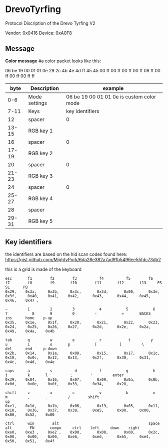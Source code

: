 # DrevoTyrfing
Protocol Discription of the Drevo Tyrfing V2

Vendor: 0x0416 
Device: 0xA0F8
## Message

**Color message**
#a color packet looks like this:

06 be 19 00 01 01 0e 29 2c 4b 4e 4d ff 45 45 00 ff 00 ff 00 ff 00 ff 08 ff 00 ff 00 ff 00 ff ff

|byte        |  Description  | example                                        |
|------------|---------------|----------------------------------------------|
|     0-6    |  Mode settings| 06 be 19 00 01 01 0e is custom color mode    |
|     7-11   |    Keys       | key identifiers                             |
|     12     | spacer        | 0                                            |
|     13-15  |  RGB key 1    |                                              |
|     16     |spacer         | 0                                            |
|     17-19  |   RGB key 2   |                                              |
|     20     |   spacer      | 0                                            |
|     21-23  |   RGB key 3   |                                              |
|     24     |    spacer     | 0                                            |
|     25-27  |  RGB key 4    |                                              |
|     28     |  spacer       |                                              |
|     29-31  |  RGB key 5    |                                              |

## Key identifiers

  the identifiers are based on the hid scan codes found here:
  https://gist.github.com/MightyPork/6da26e382a7ad91b5496ee55fdc73db2
  
  this is a grid is made of the keyboard
```
esc       f1        f2        f3          f4          f5        f6        f7        f8        f9       f10        f11       f12       f13     PS        SL      PB
0x29,    0x3a,     0x3b,     0x3c,       0x3d,       0x00,      0x3e,     0x3f,     0x40,    0x41,    0x42,      0x43,      0x44,     0x45,   0x46,    0x47 ,   

~         1         2         3           4           5           6       7           8       9         0         -           =       BACKS    ins      home    p-up
0x35,    0x1e,     0x1f,     0x20,       0x21,       0x22,      0x23,     0x24,     0x25,    0x26,    0x27,      0x2d,      0x2e,     0x2a,   0x49,    0x4a,    0x4b

tab       q         w         e           r            t         y         u         i         o       p           [          ]         \      del      end     p-down
0x2b,    0x14,     0x1a,     0x08,       0x15,       0x17,      0x1c,     0x18,     0x0c,    0x12,    0x13,      0x2f,      0x30,     0x31,   0x4c,    0x4d,    0x4e

caps      a         s          d          f           g           h         j         k       l          ;        '         enter               
0x39,    0x04,     0x16,     0x07,       0x09,       0x0a,      0x0b,     0x0d,     0x0e,    0x0f,    0x33,      0x34,      0x28,     

shift     z         x         c           v           b           n         m         ,       .         /        shift                                   up                     
0xe1,    0x1d,     0x1b,     0x06,       0x19,       0x05,      0x11,     0x10,     0x36,    0x37,    0x38,      0xe5,      0x00,     0x00,   0x00,    0x52,    0x00

ctrl      win        alt                                        space                                   alt        FN       compo     ctrl    left     down    right
0xe0,    0xe3 ,    0xe2 ,    0x00,       0x00,       0x00,      0x2c,     0x00,     0x00,    0x00,    0xe6,      0xed,      0x65,     0xe4,   0x50,    0x51,    0x4f
```
